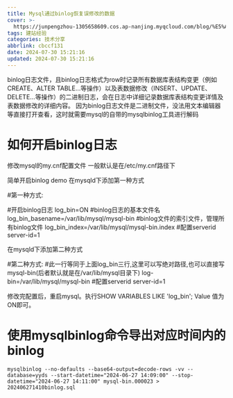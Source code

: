 ```yaml
---
title: Mysql通过binlog恢复误修改的数据
cover: >-
  https://junpengzhou-1305658609.cos.ap-nanjing.myqcloud.com/blog/%E5%A4%8F%E6%97%A5%E8%8D%B7%E5%8F%B6%E4%B8%8B%E6%BD%9C%E6%B0%B4-cover.webp
tags: 建站经验
categories: 技术分享
abbrlink: cbccf131
date: 2024-07-30 15:21:16
updated: 2024-07-30 15:21:16
---
```

binlog日志文件，且binlog日志格式为row时记录所有数据库表结构变更（例如CREATE、ALTER TABLE…等操作）以及表数据修改（INSERT、UPDATE、DELETE…等操作）的二进制日志，会在日志中详细记录数据库表结构变更详情及表数据修改的详细内容。
因为binlog日志文件是二进制文件，没法用文本编辑器等直接打开查看，这时就需要mysql的自带的mysqlbinlog工具进行解码
# 如何开启binlog日志
修改mysql的my.cnf配置文件
一般默认是在/etc/my.cnf路径下

简单开启binlog demo
在mysqld下添加第一种方式

#第一种方式:

#开启binlog日志
log_bin=ON
#binlog日志的基本文件名
log_bin_basename=/var/lib/mysql/mysql-bin
#binlog文件的索引文件，管理所有binlog文件
log_bin_index=/var/lib/mysql/mysql-bin.index
#配置serverid
server-id=1

在mysqld下添加第二种方式

#第二种方式:
#此一行等同于上面log_bin三行,这里可以写绝对路径,也可以直接写mysql-bin(后者默认就是在/var/lib/mysql目录下)
log-bin=/var/lib/mysql/mysql-bin
#配置serverid
server-id=1

修改完配置后，重启mysql。执行SHOW VARIABLES LIKE 'log_bin'; Value 值为 ON即可。
# 使用mysqlbinlog命令导出对应时间内的binlog
```shell
mysqlbinlog --no-defaults --base64-output=decode-rows -vv --database=yyds --start-datetime="2024-06-27 14:09:00" --stop-datetime="2024-06-27 14:11:00" mysql-bin.000023 > 202406271410binlog.sql
```